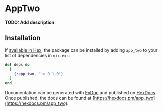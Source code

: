 # AppTwo

**TODO: Add description**

## Installation

If [available in Hex](https://hex.pm/docs/publish), the package can be installed
by adding `app_two` to your list of dependencies in `mix.exs`:

```elixir
def deps do
  [
    {:app_two, "~> 0.1.0"}
  ]
end
```

Documentation can be generated with [ExDoc](https://github.com/elixir-lang/ex_doc)
and published on [HexDocs](https://hexdocs.pm). Once published, the docs can
be found at [https://hexdocs.pm/app_two](https://hexdocs.pm/app_two).

